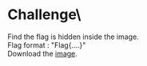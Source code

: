 # Challenge\
Find the flag is hidden inside the image.\
Flag format : "Flag{....}"\
Download the [image](https://github.com/koushikgunnam/challenge/blob/main/img.jpg?raw=true).


